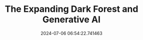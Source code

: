 ---
date: 2024-07-06 06:54:22.741463
link:
  source: web
  source_url: https://roytang.net
  text: The Expanding Dark Forest and Generative AI
  url: https://maggieappleton.com/ai-dark-forest
source: web
syndicated:
- type: mastodon
  url: https://indieweb.social/users/roytang/statuses/112738229519450199
title: The Expanding Dark Forest and Generative AI
---